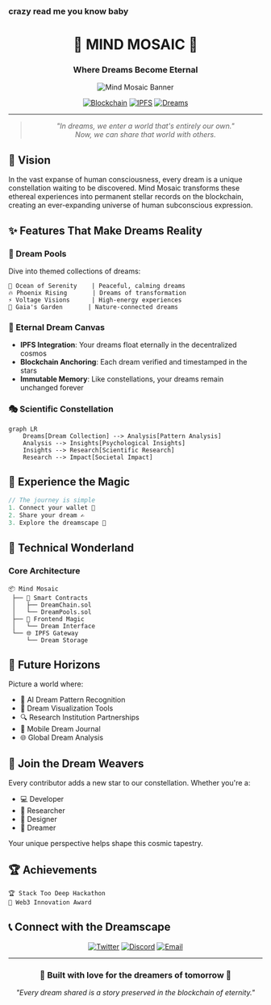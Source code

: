 ### crazy read me you know baby
<div align="center">

# 🌌 MIND MOSAIC 🌠
### Where Dreams Become Eternal

![Mind Mosaic Banner](https://your-banner-image-url.com)

[![Blockchain](https://img.shields.io/badge/Blockchain-Powered-blue)](https://your-link)
[![IPFS](https://img.shields.io/badge/IPFS-Enabled-green)](https://your-link)
[![Dreams](https://img.shields.io/badge/Dreams-∞-purple)](https://your-link)

</div>

---

<div align="center">

> *"In dreams, we enter a world that's entirely our own."*  
> *Now, we can share that world with others.*

</div>

## 🌙 Vision

In the vast expanse of human consciousness, every dream is a unique constellation waiting to be discovered. Mind Mosaic transforms these ethereal experiences into permanent stellar records on the blockchain, creating an ever-expanding universe of human subconscious expression.

## ✨ Features That Make Dreams Reality

### 🔮 Dream Pools
Dive into themed collections of dreams:
```
🌊 Ocean of Serenity    | Peaceful, calming dreams
🔥 Phoenix Rising       | Dreams of transformation
⚡ Voltage Visions      | High-energy experiences
🌳 Gaia's Garden       | Nature-connected dreams
```

### 💫 Eternal Dream Canvas
- **IPFS Integration**: Your dreams float eternally in the decentralized cosmos
- **Blockchain Anchoring**: Each dream verified and timestamped in the stars
- **Immutable Memory**: Like constellations, your dreams remain unchanged forever

### 🎭 Scientific Constellation
```mermaid
graph LR
    Dreams[Dream Collection] --> Analysis[Pattern Analysis]
    Analysis --> Insights[Psychological Insights]
    Insights --> Research[Scientific Research]
    Research --> Impact[Societal Impact]
```

## 🌈 Experience the Magic

```javascript
// The journey is simple
1. Connect your wallet 🔗
2. Share your dream ✍️
3. Explore the dreamscape 🚀
```

## 🔮 Technical Wonderland

### Core Architecture
```
📦 Mind Mosaic
 ├── 🧠 Smart Contracts
 │   ├── DreamChain.sol
 │   └── DreamPools.sol
 ├── 🎨 Frontend Magic
 │   └── Dream Interface
 └── 🌐 IPFS Gateway
     └── Dream Storage
```

## 🌟 Future Horizons

Picture a world where:
- 🤖 AI Dream Pattern Recognition
- 🎨 Dream Visualization Tools
- 🔍 Research Institution Partnerships
- 📱 Mobile Dream Journal
- 🌐 Global Dream Analysis

## 🤝 Join the Dream Weavers

Every contributor adds a new star to our constellation. Whether you're a:
- 💻 Developer
- 🔬 Researcher
- 🎨 Designer
- 💭 Dreamer

Your unique perspective helps shape this cosmic tapestry.

## 🏆 Achievements

```
🏆 Stack Too Deep Hackathon
🌟 Web3 Innovation Award
```

## 📞 Connect with the Dreamscape

<div align="center">

[![Twitter](https://img.shields.io/badge/Twitter-@MindMosaic-blue)](https://twitter.com)
[![Discord](https://img.shields.io/badge/Discord-Dreamers-purple)](https://discord.gg)
[![Email](https://img.shields.io/badge/Email-dream@mindmosaic.eth-gold)](mailto:your-email)

</div>

---

<div align="center">

### 💫 Built with love for the dreamers of tomorrow 💫

*"Every dream shared is a story preserved in the blockchain of eternity."*

</div>